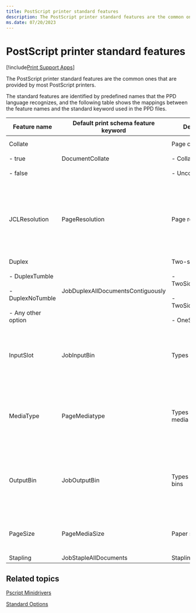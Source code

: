 ```yaml
---
title: PostScript printer standard features
description: The PostScript printer standard features are the common ones that are provided by most PostScript printers.
ms.date: 07/20/2023
---
```


# PostScript printer standard features

[!include[Print Support Apps](../includes/print-support-apps.md)]

The PostScript printer standard features are the common ones that are provided by most PostScript printers.

The standard features are identified by predefined names that the PPD language recognizes, and the following table shows the mappings between the feature names and the standard keyword used in the PPD files.

| Feature name | Default print schema feature keyword | Description | Comments |
|--|--|--|--|
| Collate<br><br>- true<br><br>- false | DocumentCollate | Page collation<br><br>- Collated<br><br>- Uncollated | Optional<br><br>If not specified, collation is not supported. |
| JCLResolution | PageResolution | Page resolution | At least one kind of Resolution feature (JCLResolution or Resolution) is required. At least one option must be specified. |
| Duplex<br><br>- DuplexTumble<br><br>- DuplexNoTumble<br><br>- Any other option | JobDuplexAllDocumentsContiguously | Two-sided printing<br><br>- TwoSidedShortEdge<br><br>- TwoSidedLongEdge <br><br>- OneSided | Optional<br><br>If not specified, only single sided printing is supported. |
| InputSlot | JobInputBin | Types of input bins | Required<br><br>Customized input bin names must be 24 characters or less. |
| MediaType | PageMediatype | Types of printing media | Optional<br><br>If not specified, the printer's default medium is always used. |
| OutputBin | JobOutputBin | Types of output bins | Optional<br><br>If not specified, the print system does not attempt to select an output bin. |
| PageSize | PageMediaSize | Paper sizes | Required<br><br>At least one option must be specified. |
| Stapling | JobStapleAllDocuments | Stapling types | Optional |

## Related topics

[Pscript Minidrivers](pscript-minidrivers.md)  

[Standard Options](standard-options.md)  
